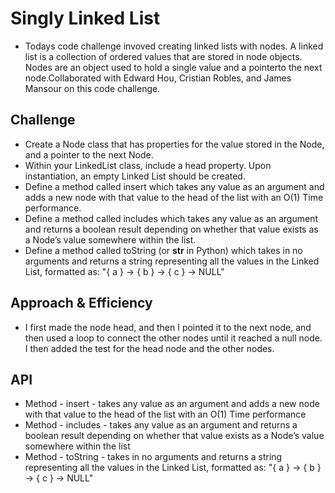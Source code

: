 # Singly Linked List
<!-- Short summary or background information -->
* Todays code challenge invoved creating linked lists with nodes. A linked list is a collection of ordered values that are stored in node objects. Nodes are an object used to hold a single value and a pointerto the next node.Collaborated with Edward Hou, Cristian Robles, and James Mansour on this code challenge. 

## Challenge
<!-- Description of the challenge -->
* Create a Node class that has properties for the value stored in the Node, and a pointer to the next Node.
* Within your LinkedList class, include a head property. Upon instantiation, an empty Linked List should be created.
* Define a method called insert which takes any value as an argument and adds a new node with that value to the head of the list with an O(1) Time performance.
* Define a method called includes which takes any value as an argument and returns a boolean result depending on whether that value exists as a Node’s value somewhere within the list.
* Define a method called toString (or __str__ in Python) which takes in no arguments and returns a string representing all the values in the Linked List, formatted as:
"{ a } -> { b } -> { c } -> NULL"

## Approach & Efficiency
<!-- What approach did you take? Why? What is the Big O space/time for this approach? -->
* I first made the node head, and then I pointed it to the next node, and then used a loop to connect the other nodes until it reached a null node. I then added the test for the head node and the other nodes.

## API
<!-- Description of each method publicly available to your Linked List -->
* Method - insert - takes any value as an argument and adds a new node with that value to the head of the list with an O(1) Time performance
* Method - includes - takes any value as an argument and returns a boolean result depending on whether that value exists as a Node’s value somewhere within the list
* Method - toString - takes in no arguments and returns a string representing all the values in the Linked List, formatted as: "{ a } -> { b } -> { c } -> NULL"

